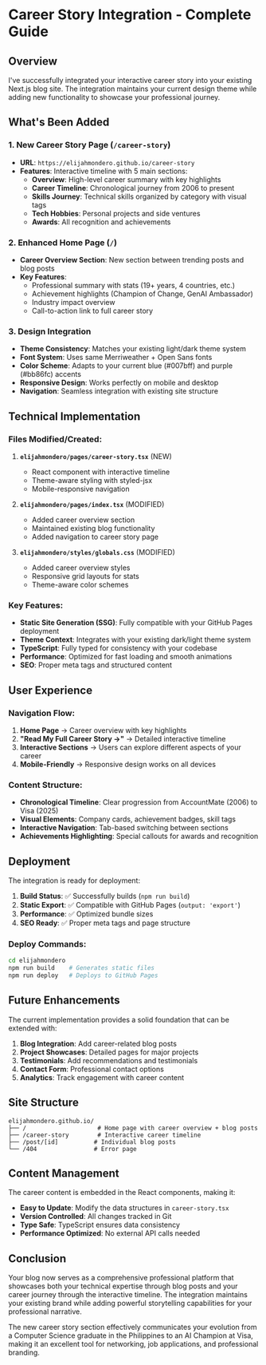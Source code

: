 # Career Story Integration - Complete Guide

## Overview

I've successfully integrated your interactive career story into your existing Next.js blog site. The integration maintains your current design theme while adding new functionality to showcase your professional journey.

## What's Been Added

### 1. **New Career Story Page** (`/career-story`)
- **URL**: `https://elijahmondero.github.io/career-story`
- **Features**: Interactive timeline with 5 main sections:
  - **Overview**: High-level career summary with key highlights
  - **Career Timeline**: Chronological journey from 2006 to present
  - **Skills Journey**: Technical skills organized by category with visual tags
  - **Tech Hobbies**: Personal projects and side ventures
  - **Awards**: All recognition and achievements

### 2. **Enhanced Home Page** (`/`)
- **Career Overview Section**: New section between trending posts and blog posts
- **Key Features**:
  - Professional summary with stats (19+ years, 4 countries, etc.)
  - Achievement highlights (Champion of Change, GenAI Ambassador)
  - Industry impact overview
  - Call-to-action link to full career story

### 3. **Design Integration**
- **Theme Consistency**: Matches your existing light/dark theme system
- **Font System**: Uses same Merriweather + Open Sans fonts
- **Color Scheme**: Adapts to your current blue (#007bff) and purple (#bb86fc) accents
- **Responsive Design**: Works perfectly on mobile and desktop
- **Navigation**: Seamless integration with existing site structure

## Technical Implementation

### Files Modified/Created:

1. **`elijahmondero/pages/career-story.tsx`** (NEW)
   - React component with interactive timeline
   - Theme-aware styling with styled-jsx
   - Mobile-responsive navigation

2. **`elijahmondero/pages/index.tsx`** (MODIFIED)
   - Added career overview section
   - Maintained existing blog functionality
   - Added navigation to career story page

3. **`elijahmondero/styles/globals.css`** (MODIFIED)
   - Added career overview styles
   - Responsive grid layouts for stats
   - Theme-aware color schemes

### Key Features:

- **Static Site Generation (SSG)**: Fully compatible with your GitHub Pages deployment
- **Theme Context**: Integrates with your existing dark/light theme system
- **TypeScript**: Fully typed for consistency with your codebase
- **Performance**: Optimized for fast loading and smooth animations
- **SEO**: Proper meta tags and structured content

## User Experience

### Navigation Flow:
1. **Home Page** → Career overview with key highlights
2. **"Read My Full Career Story →"** → Detailed interactive timeline
3. **Interactive Sections** → Users can explore different aspects of your career
4. **Mobile-Friendly** → Responsive design works on all devices

### Content Structure:
- **Chronological Timeline**: Clear progression from AccountMate (2006) to Visa (2025)
- **Visual Elements**: Company cards, achievement badges, skill tags
- **Interactive Navigation**: Tab-based switching between sections
- **Achievements Highlighting**: Special callouts for awards and recognition

## Deployment

The integration is ready for deployment:

1. **Build Status**: ✅ Successfully builds (`npm run build`)
2. **Static Export**: ✅ Compatible with GitHub Pages (`output: 'export'`)
3. **Performance**: ✅ Optimized bundle sizes
4. **SEO Ready**: ✅ Proper meta tags and page structure

### Deploy Commands:
```bash
cd elijahmondero
npm run build    # Generates static files
npm run deploy   # Deploys to GitHub Pages
```

## Future Enhancements

The current implementation provides a solid foundation that can be extended with:

1. **Blog Integration**: Add career-related blog posts
2. **Project Showcases**: Detailed pages for major projects
3. **Testimonials**: Add recommendations and testimonials
4. **Contact Form**: Professional contact options
5. **Analytics**: Track engagement with career content

## Site Structure

```
elijahmondero.github.io/
├── /                    # Home page with career overview + blog posts
├── /career-story        # Interactive career timeline
├── /post/[id]          # Individual blog posts
└── /404                # Error page
```

## Content Management

The career content is embedded in the React components, making it:
- **Easy to Update**: Modify the data structures in `career-story.tsx`
- **Version Controlled**: All changes tracked in Git
- **Type Safe**: TypeScript ensures data consistency
- **Performance Optimized**: No external API calls needed

## Conclusion

Your blog now serves as a comprehensive professional platform that showcases both your technical expertise through blog posts and your career journey through the interactive timeline. The integration maintains your existing brand while adding powerful storytelling capabilities for your professional narrative.

The new career story section effectively communicates your evolution from a Computer Science graduate in the Philippines to an AI Champion at Visa, making it an excellent tool for networking, job applications, and professional branding.
